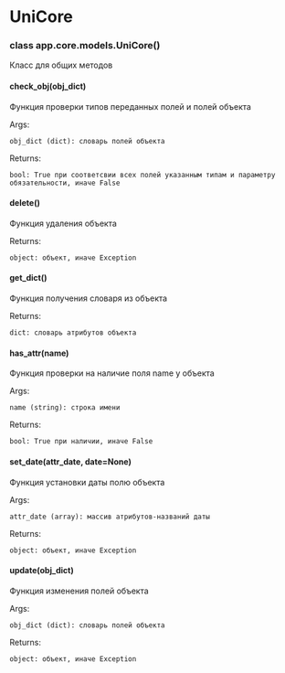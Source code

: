 # UniCore


### class app.core.models.UniCore()
Класс для общих методов


#### check_obj(obj_dict)
Функция проверки типов переданных полей и полей объекта

Args:

    obj_dict (dict): словарь полей объекта

Returns:

    bool: True при соответсвии всех полей указанным типам и параметру обязательности, иначе False


#### delete()
Функция удаления объекта

Returns:

    object: объект, иначе Exception


#### get_dict()
Функция получения словаря из объекта

Returns:

    dict: словарь атрибутов объекта


#### has_attr(name)
Функция проверки на наличие поля name у объекта

Args:

    name (string): строка имени

Returns:

    bool: True при наличии, иначе False


#### set_date(attr_date, date=None)
Функция установки даты полю объекта

Args:

    attr_date (array): массив атрибутов-названий даты

Returns:

    object: объект, иначе Exception


#### update(obj_dict)
Функция изменения полей объекта

Args:

    obj_dict (dict): словарь полей объекта

Returns:

    object: объект, иначе Exception
